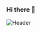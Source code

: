### Hi there 👋
![Header](https://github.com/AikokulUlan-qa/AikokulUlan-qa/blob/main/assets/video.gif)

<!--
**AikokulUlan-qa/AikokulUlan-qa** is a ✨ _special_ ✨ repository because its `README.md` (this file) appears on your GitHub profile.

Here are some ideas to get you started:

- 🔭 I’m currently working on ...
- 🌱 I’m currently learning ...
- 👯 I’m looking to collaborate on ...
- 🤔 I’m looking for help with ...
- 💬 Ask me about ...
- 📫 How to reach me: ...
- 😄 Pronouns: ...
- ⚡ Fun fact: ...
-->
